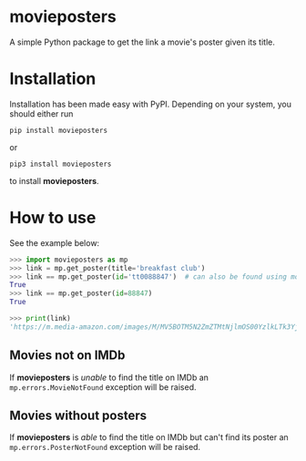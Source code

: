 # movieposters

A simple Python package to get the link a movie's poster given its title.

# Installation

Installation has been made easy with PyPI. Depending on your system, you should either run

```pip install movieposters```

or

```pip3 install movieposters```

to install **movieposters**.

# How to use
See the example below:
```python
>>> import movieposters as mp
>>> link = mp.get_poster(title='breakfast club')
>>> link == mp.get_poster(id='tt0088847')  # can also be found using movie's id
True
>>> link == mp.get_poster(id=88847)
True
```
```python
>>> print(link)
'https://m.media-amazon.com/images/M/MV5BOTM5N2ZmZTMtNjlmOS00YzlkLTk3YjEtNTU1ZmQ5OTdhODZhXkEyXkFqcGdeQXVyMTQxNzMzNDI@._V1_UX182_CR0,0,182,268_AL_.jpg'
```

## Movies not on IMDb
If **movieposters** is *unable* to find the title on IMDb an `mp.errors.MovieNotFound` exception will be raised.

## Movies without posters
If **movieposters** is *able* to find the title on IMDb but can't find its poster an `mp.errors.PosterNotFound` exception will be raised.
